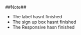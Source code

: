 ##Note##
- The label hasnt finished
- The sign up box hasnt finished
- The Responsive hasn finished
